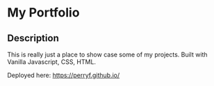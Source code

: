 # My Portfolio

## Description

This is really just a place to show case some of my projects.  Built with Vanilla Javascript, CSS, HTML.  

Deployed here: https://perryf.github.io/